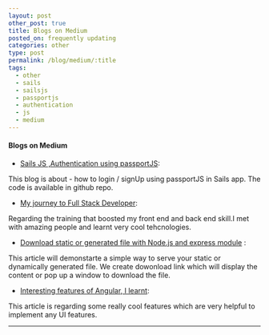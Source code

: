 ```yaml
---
layout: post
other_post: true
title: Blogs on Medium
posted_on: frequently updating
categories: other
type: post
permalink: /blog/medium/:title
tags:
  - other
  - sails
  - sailsjs
  - passportjs
  - authentication
  - js
  - medium
---
```



#### Blogs on Medium

* [Sails JS ,Authentication using passportJS](https://medium.com/@Shekharrajak/sails-js-authentication-using-passportjs-87e40aee6160): 

This blog is about - how to login / signUp using passportJS in Sails app. The code is available in github repo.

* [My journey to Full Stack Developer](https://medium.com/@Shekharrajak/my-full-stack-developer-journey-bccd4d666a00):

Regarding the training that boosted my front end and back end skill.I met with amazing people and learnt very cool tehcnologies. 

* [Download static or generated file with Node.js and express module](https://medium.com/@Shekharrajak/node-js-download-static-or-generated-file-d7e2f9d65f40) :

This article will demonstarte a simple way to serve your static or dynamically generated file. We create  dowonload link which will display the content or pop up a window to download the file.

* [Interesting features of Angular, I learnt](https://medium.com/@Shekharrajak/interesting-features-of-angular-i-learnt-b3eba78ea9be):

This article is regarding some really cool features which are very helpful to implement any UI features.

-------------------------------------------------
